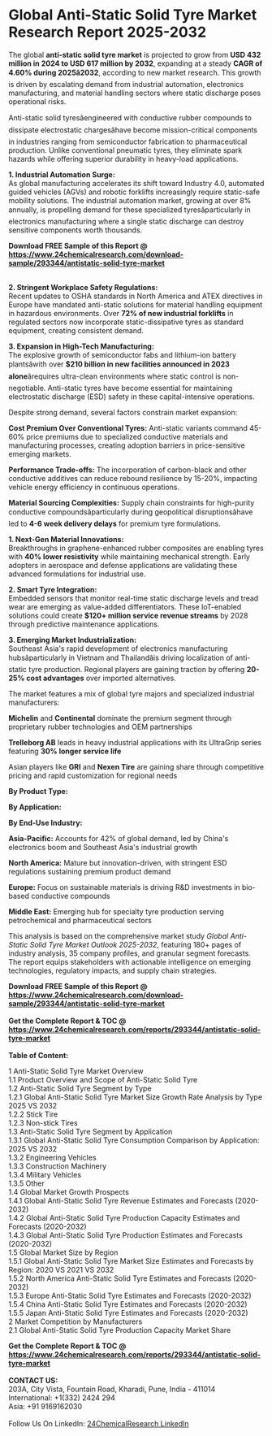 <h1>Global Anti-Static Solid Tyre Market Research Report 2025-2032</h1><p>The global <strong>anti-static solid tyre market</strong> is projected to grow from <strong>USD 432 million in 2024 to USD 617 million by 2032</strong>, expanding at a steady <strong>CAGR of 4.60% during 2025â2032</strong>, according to new market research. This growth is driven by escalating demand from industrial automation, electronics manufacturing, and material handling sectors where static discharge poses operational risks.</p><p>Anti-static solid tyresâengineered with conductive rubber compounds to dissipate electrostatic chargesâhave become mission-critical components in industries ranging from semiconductor fabrication to pharmaceutical production. Unlike conventional pneumatic tyres, they eliminate spark hazards while offering superior durability in heavy-load applications.</p><p><strong>1. Industrial Automation Surge:</strong><br>
As global manufacturing accelerates its shift toward Industry 4.0, automated guided vehicles (AGVs) and robotic forklifts increasingly require static-safe mobility solutions. The industrial automation market, growing at over 8% annually, is propelling demand for these specialized tyresâparticularly in electronics manufacturing where a single static discharge can destroy sensitive components worth thousands.</p><div><b>Download FREE Sample of this Report @ 
            <a href="https://www.24chemicalresearch.com/download-sample/293344/antistatic-solid-tyre-market">
            https://www.24chemicalresearch.com/download-sample/293344/antistatic-solid-tyre-market</a></b></div><br><p><strong>2. Stringent Workplace Safety Regulations:</strong><br>
Recent updates to OSHA standards in North America and ATEX directives in Europe have mandated anti-static solutions for material handling equipment in hazardous environments. Over <strong>72% of new industrial forklifts</strong> in regulated sectors now incorporate static-dissipative tyres as standard equipment, creating consistent demand.</p><p><strong>3. Expansion in High-Tech Manufacturing:</strong><br>
The explosive growth of semiconductor fabs and lithium-ion battery plantsâwith over <strong>$210 billion in new facilities announced in 2023 alone</strong>ârequires ultra-clean environments where static control is non-negotiable. Anti-static tyres have become essential for maintaining electrostatic discharge (ESD) safety in these capital-intensive operations.</p><p>Despite strong demand, several factors constrain market expansion:</p><p><strong>Cost Premium Over Conventional Tyres:</strong> Anti-static variants command 45-60% price premiums due to specialized conductive materials and manufacturing processes, creating adoption barriers in price-sensitive emerging markets.</p><p><strong>Performance Trade-offs:</strong> The incorporation of carbon-black and other conductive additives can reduce rebound resilience by 15-20%, impacting vehicle energy efficiency in continuous operations.</p><p><strong>Material Sourcing Complexities:</strong> Supply chain constraints for high-purity conductive compoundsâparticularly during geopolitical disruptionsâhave led to <strong>4-6 week delivery delays</strong> for premium tyre formulations.</p><p><strong>1. Next-Gen Material Innovations:</strong><br>
Breakthroughs in graphene-enhanced rubber composites are enabling tyres with <strong>40% lower resistivity</strong> while maintaining mechanical strength. Early adopters in aerospace and defense applications are validating these advanced formulations for industrial use.</p><p><strong>2. Smart Tyre Integration:</strong><br>
Embedded sensors that monitor real-time static discharge levels and tread wear are emerging as value-added differentiators. These IoT-enabled solutions could create <strong>$120+ million service revenue streams</strong> by 2028 through predictive maintenance applications.</p><p><strong>3. Emerging Market Industrialization:</strong><br>
Southeast Asia's rapid development of electronics manufacturing hubsâparticularly in Vietnam and Thailandâis driving localization of anti-static tyre production. Regional players are gaining traction by offering <strong>20-25% cost advantages</strong> over imported alternatives.</p><p>The market features a mix of global tyre majors and specialized industrial manufacturers:</p><p><strong>Michelin</strong> and <strong>Continental</strong> dominate the premium segment through proprietary rubber technologies and OEM partnerships</p><p><strong>Trelleborg AB</strong> leads in heavy industrial applications with its UltraGrip series featuring <strong>30% longer service life</strong></p><p>Asian players like <strong>GRI</strong> and <strong>Nexen Tire</strong> are gaining share through competitive pricing and rapid customization for regional needs</p><p><strong>By Product Type:</strong></p><p><strong>By Application:</strong></p><p><strong>By End-Use Industry:</strong></p><p><strong>Asia-Pacific:</strong> Accounts for 42% of global demand, led by China's electronics boom and Southeast Asia's industrial growth</p><p><strong>North America:</strong> Mature but innovation-driven, with stringent ESD regulations sustaining premium product demand</p><p><strong>Europe:</strong> Focus on sustainable materials is driving R&amp;D investments in bio-based conductive compounds</p><p><strong>Middle East:</strong> Emerging hub for specialty tyre production serving petrochemical and pharmaceutical sectors</p><p>This analysis is based on the comprehensive market study <em>Global Anti-Static Solid Tyre Market Outlook 2025-2032</em>, featuring 180+ pages of industry analysis, 35 company profiles, and granular segment forecasts. The report equips stakeholders with actionable intelligence on emerging technologies, regulatory impacts, and supply chain strategies.</p><div><b>Download FREE Sample of this Report @ 
            <a href="https://www.24chemicalresearch.com/download-sample/293344/antistatic-solid-tyre-market">
            https://www.24chemicalresearch.com/download-sample/293344/antistatic-solid-tyre-market</a></b></div><br><div><b>Get the Complete Report & TOC @ 
            <a href="https://www.24chemicalresearch.com/reports/293344/antistatic-solid-tyre-market">
            https://www.24chemicalresearch.com/reports/293344/antistatic-solid-tyre-market</a></b></div><br>
            <b>Table of Content:</b><p>1 Anti-Static Solid Tyre Market Overview<br />
    1.1 Product Overview and Scope of Anti-Static Solid Tyre<br />
    1.2 Anti-Static Solid Tyre Segment by Type<br />
        1.2.1 Global Anti-Static Solid Tyre Market Size Growth Rate Analysis by Type 2025 VS 2032<br />
        1.2.2 Stick Tire<br />
        1.2.3 Non-stick Tires<br />
    1.3 Anti-Static Solid Tyre Segment by Application<br />
        1.3.1 Global Anti-Static Solid Tyre Consumption Comparison by Application: 2025 VS 2032<br />
        1.3.2 Engineering Vehicles<br />
        1.3.3 Construction Machinery<br />
        1.3.4 Military Vehicles<br />
        1.3.5 Other<br />
    1.4 Global Market Growth Prospects<br />
        1.4.1 Global Anti-Static Solid Tyre Revenue Estimates and Forecasts (2020-2032)<br />
        1.4.2 Global Anti-Static Solid Tyre Production Capacity Estimates and Forecasts (2020-2032)<br />
        1.4.3 Global Anti-Static Solid Tyre Production Estimates and Forecasts (2020-2032)<br />
    1.5 Global Market Size by Region<br />
        1.5.1 Global Anti-Static Solid Tyre Market Size Estimates and Forecasts by Region: 2020 VS 2021 VS 2032<br />
        1.5.2 North America Anti-Static Solid Tyre Estimates and Forecasts (2020-2032)<br />
        1.5.3 Europe Anti-Static Solid Tyre Estimates and Forecasts (2020-2032)<br />
        1.5.4 China Anti-Static Solid Tyre Estimates and Forecasts (2020-2032)<br />
        1.5.5 Japan Anti-Static Solid Tyre Estimates and Forecasts (2020-2032)<br />
2 Market Competition by Manufacturers<br />
    2.1 Global Anti-Static Solid Tyre Production Capacity Market Share </p><div><b>Get the Complete Report & TOC @ 
            <a href="https://www.24chemicalresearch.com/reports/293344/antistatic-solid-tyre-market">
            https://www.24chemicalresearch.com/reports/293344/antistatic-solid-tyre-market</a></b></div><br><b>CONTACT US:</b><br>
            203A, City Vista, Fountain Road, Kharadi, Pune, India - 411014<br>
            International: +1(332) 2424 294<br>
            Asia: +91 9169162030 <br><br>
            Follow Us On LinkedIn: <a href="https://www.linkedin.com/company/24chemicalresearch/">24ChemicalResearch LinkedIn</a>